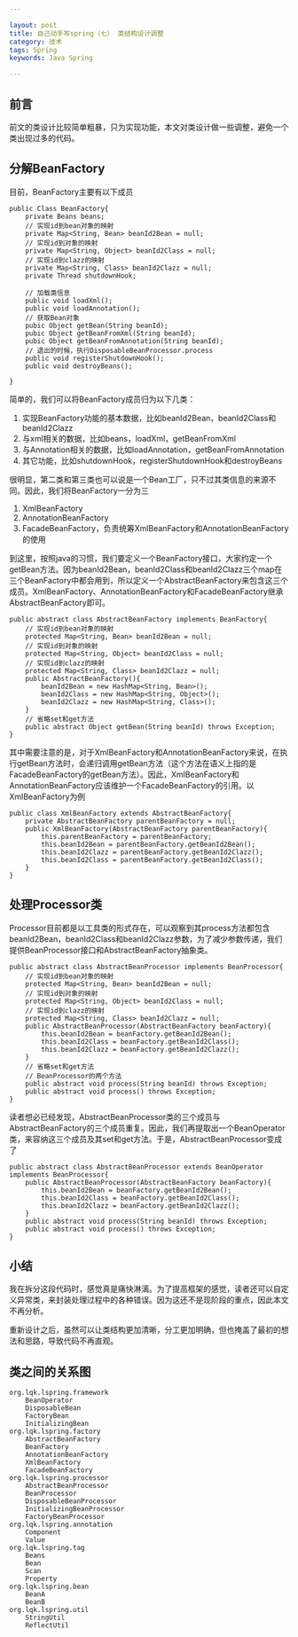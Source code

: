 ```yaml
---

layout: post
title: 自己动手写spring（七） 类结构设计调整
category: 技术
tags: Spring
keywords: Java Spring

---
```


## 前言

前文的类设计比较简单粗暴，只为实现功能，本文对类设计做一些调整，避免一个类出现过多的代码。

## 分解BeanFactory

目前，BeanFactory主要有以下成员

    public Class BeanFactory{
        private Beans beans;
        // 实现id到bean对象的映射
    	private Map<String, Bean> beanId2Bean = null;
    	// 实现id到对象的映射
    	private Map<String, Object> beanId2Class = null;
    	// 实现id到clazz的映射
    	private Map<String, Class> beanId2Clazz = null;
    	private Thread shutdownHook;
    
        // 加载类信息
        public void loadXml();
        public void loadAnnotation();
        // 获取Bean对象
        pubic Object getBean(String beanId);
        pubic Object getBeanFromXml(String beanId);
        pubic Object getBeanFromAnnotation(String beanId);
        // 退出的时候，执行DisposableBeanProcessor.process
        public void registerShutdownHook();
        public void destroyBeans();
        
    }
    
简单的，我们可以将BeanFactory成员归为以下几类：

1. 实现BeanFactory功能的基本数据，比如beanId2Bean，beanId2Class和beanId2Clazz
2. 与xml相关的数据，比如beans，loadXml，getBeanFromXml
3. 与Annotation相关的数据，比如loadAnnotation，getBeanFromAnnotation
4. 其它功能，比如shutdownHook，registerShutdownHook和destroyBeans

很明显，第二类和第三类也可以说是一个Bean工厂，只不过其类信息的来源不同。因此，我们将BeanFactory一分为三

1. XmlBeanFactory      
2. AnnotationBeanFactory
3. FacadeBeanFactory，负责统筹XmlBeanFactory和AnnotationBeanFactory的使用

到这里，按照java的习惯，我们要定义一个BeanFactory接口，大家约定一个getBean方法。因为beanId2Bean，beanId2Class和beanId2Clazz三个map在三个BeanFactory中都会用到，所以定义一个AbstractBeanFactory来包含这三个成员。XmlBeanFactory、AnnotationBeanFactory和FacadeBeanFactory继承AbstractBeanFactory即可。

    public abstract class AbstractBeanFactory implements BeanFactory{
    	// 实现id到bean对象的映射
    	protected Map<String, Bean> beanId2Bean = null;
    	// 实现id到对象的映射
    	protected Map<String, Object> beanId2Class = null;
    	// 实现id到clazz的映射
    	protected Map<String, Class> beanId2Clazz = null;
    	public AbstractBeanFactory(){
    		beanId2Bean = new HashMap<String, Bean>();
    		beanId2Class = new HashMap<String, Object>();
    		beanId2Clazz = new HashMap<String, Class>();
    	}
    	// 省略set和get方法
    	public abstract Object getBean(String beanId) throws Exception;
    }

其中需要注意的是，对于XmlBeanFactory和AnnotationBeanFactory来说，在执行getBean方法时，会递归调用getBean方法（这个方法在语义上指的是FacadeBeanFactory的getBean方法）。因此，XmlBeanFactory和AnnotationBeanFactory应该维护一个FacadeBeanFactory的引用。以XmlBeanFactory为例

    public class XmlBeanFactory extends AbstractBeanFactory{
    	private AbstractBeanFactory parentBeanFactory = null;
    	public XmlBeanFactory(AbstractBeanFactory parentBeanFactory){
    		this.parentBeanFactory = parentBeanFactory;
    		this.beanId2Bean = parentBeanFactory.getBeanId2Bean();
		    this.beanId2Clazz = parentBeanFactory.getBeanId2Clazz();
		    this.beanId2Class = parentBeanFactory.getBeanId2Class();
    	}
    }

## 处理Processor类

Processor目前都是以工具类的形式存在，可以观察到其process方法都包含beanId2Bean，beanId2Class和beanId2Clazz参数，为了减少参数传递，我们提供BeanProcessor接口和AbstractBeanFactory抽象类。

    public abstract class AbstractBeanProcessor implements BeanProcessor{
        // 实现id到bean对象的映射
    	protected Map<String, Bean> beanId2Bean = null;
    	// 实现id到对象的映射
    	protected Map<String, Object> beanId2Class = null;
    	// 实现id到clazz的映射
    	protected Map<String, Class> beanId2Clazz = null;
    	public AbstractBeanProcessor(AbstractBeanFactory beanFactory){
    		this.beanId2Bean = beanFactory.getBeanId2Bean();
    		this.beanId2Class = beanFactory.getBeanId2Class();
    		this.beanId2Clazz = beanFactory.getBeanId2Clazz();
    	}
    	// 省略set和get方法
    	// BeanProcessor的两个方法
    	public abstract void process(String beanId) throws Exception;
    	public abstract void process() throws Exception;
    }
    
读者想必已经发现，AbstractBeanProcessor类的三个成员与AbstractBeanFactory的三个成员重复。因此，我们再提取出一个BeanOperator类，来容纳这三个成员及其set和get方法。于是，AbstractBeanProcessor变成了

    public abstract class AbstractBeanProcessor extends BeanOperator implements BeanProcessor{
    	public AbstractBeanProcessor(AbstractBeanFactory beanFactory){
    		this.beanId2Bean = beanFactory.getBeanId2Bean();
    		this.beanId2Class = beanFactory.getBeanId2Class();
    		this.beanId2Clazz = beanFactory.getBeanId2Clazz();
    	}
    	public abstract void process(String beanId) throws Exception;
    	public abstract void process() throws Exception;
    }

## 小结

我在拆分这段代码时，感觉真是痛快淋漓。为了提高框架的感觉，读者还可以自定义异常类，来封装处理过程中的各种错误。因为这还不是现阶段的重点，因此本文不再分析。

重新设计之后，虽然可以让类结构更加清晰，分工更加明确，但也掩盖了最初的想法和思路，导致代码不再直观。

## 类之间的关系图

    org.lqk.lspring.framework
        BeanOperator
        DisposableBean
        FactoryBean
        InitializingBean
    org.lqk.lspring.factory
        AbstractBeanFactory
        BeanFactory
        AnnotationBeanFactory
        XmlBeanFactory
        FacadeBeanFactory
    org.lqk.lspring.processor
        AbstractBeanProcessor
        BeanProcessor
        DisposableBeanProcessor
        InitializingBeanProcessor
        FactoryBeanProcessor
    org.lqk.lspring.annotation
        Component
        Value
    org.lqk.lspring.tag
        Beans
        Bean
        Scan
        Property
    org.lqk.lspring.bean
        BeanA
        BeanB
    org.lqk.lspring.util
        StringUtil
        ReflectUtil